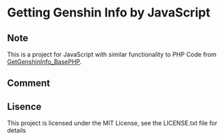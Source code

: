 # Getting Genshin Info by JavaScript
## Note
This is a project for JavaScript with similar functionality to PHP Code from [GetGenshinInfo_BasePHP](https://github.com/bella2391/GetGenshinInfo/tree/base-php).<br>
## Comment 

## Lisence
This project is licensed under the MIT License, see the LICENSE.txt file for details